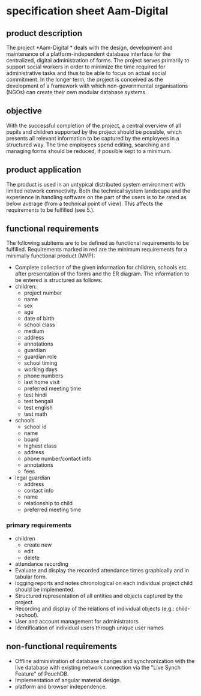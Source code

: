 # specification sheet Aam-Digital
## product description
The project    *Aam-Digital   * deals with the design, development and maintenance of a platform-independent database interface for the centralized, digital administration of forms. The project serves primarily to support social workers in order to minimize the time required for administrative tasks and thus to be able to focus on actual social commitment. In the longer term, the project is conceived as the development of a framework with which non-governmental organisations (NGOs) can create their own modular database systems.
## objective
With the successful completion of the project, a central overview of all pupils and children supported by the project should be possible, which presents all relevant information to be captured by the employees in a structured way. The time employees spend editing, searching and managing forms should be reduced, if possible kept to a minimum.
## product application
The product is used in an untypical distributed system environment with limited network connectivity. Both the technical system landscape and the experience in handling software on the part of the users is to be rated as below average (from a technical point of view). This affects the requirements to be fulfilled (see 5.).
## functional requirements

The following subitems are to be defined as functional requirements to be fulfilled. Requirements marked in red are the minimum requirements for a minimally functional product (MVP):

- Complete collection of the given information for children, schools etc. after presentation of the forms and the ER diagram. The information to be entered is structured as follows:
- children:
   * project number
   * name
   * sex
   * age
   * date of birth
   * school class
   * medium
   * address
   * annotations
   * guardian
   * guardian role
   * school timing
   * working days
   * phone numbers
   * last home visit
   * preferred meeting time
   * test hindi
   * test bengali
   * test english
   * test math
- schools
   * school id
   * name
   * board
   * highest class
   * address
   * phone number/contact info
   * annotations
   * fees
- legal guardian
   * address
   * contact info
   * name
   * relationship to child
   * preferred meeting time
### primary requirements
- children
   * create new
   * edit
   * delete
- attendance recording
- Evaluate and display the recorded attendance times graphically and in tabular form.
- logging reports and notes chronological on each individual project child should be implemented.
- Structured representation of all entities and objects captured by the project.
- Recording and display of the relations of individual objects (e.g.: child->school).
- User and account management for administrators.
-  Identification of individual users through unique user names
## non-functional requirements
- Offline administration of database changes and synchronization with the live database with existing network connection via the "Live Synch Feature" of PouchDB.
- Implementation of angular material design.
- platform and browser independence.
   
